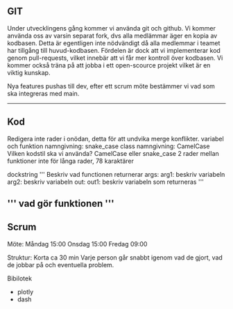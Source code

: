 ## GIT
Under utvecklingens gång kommer vi använda git och github.
Vi kommer använda oss av varsin separat fork, dvs alla medlämmar äger en kopia av kodbasen. Detta är egentligen inte nödvändigt då alla medlemmar i teamet har tillgång till huvud-kodbasen. Fördelen är dock att vi implementerar kod genom pull-requests, vilket innebär att vi får mer kontroll över kodbasen. Vi kommer också träna på att jobba i ett open-scource projekt vilket är en viktig kunskap.

Nya features pushas till dev, efter ett scrum möte bestämmer vi vad som ska integreras med main.

---

## Kod
Redigera inte rader i onödan, detta för att undvika merge konflikter.
variabel och funktion namngivning: snake_case
class namngivning: CamelCase
Vilken kodstil ska vi använda? CamelCase eller snake_case
2 rader mellan funktioner
inte för långa rader, 78 karaktärer

dockstring
''' Beskriv vad functionen returnerar
    args:
        arg1: beskriv variabeln
        arg2: beskriv variabeln
    out:
        out1: beskriv variabeln som returneras
'''

''' vad gör funktionen '''
---

## Scrum
Möte:
Måndag 15:00
Onsdag 15:00
Fredag 09:00

Struktur:
Korta ca 30 min
Varje person går snabbt igenom vad de gjort, vad de jobbar på och eventuella problem.

Bibilotek
- plotly
- dash
